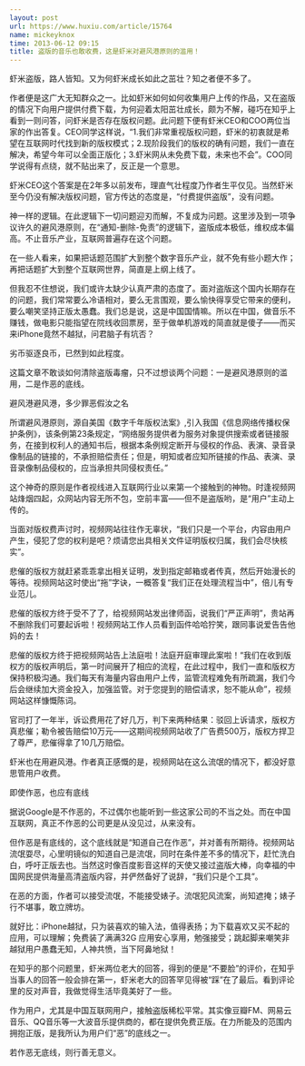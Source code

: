 ```yaml
---
layout: post
url: https://www.huxiu.com/article/15764
name: mickeyknox
time: 2013-06-12 09:15
title: 盗版的音乐也敢收费，这是虾米对避风港原则的滥用！
---
```

虾米盗版，路人皆知。又为何虾米成长如此之茁壮？知之者便不多了。

作者便是这广大无知群众之一。比如虾米如何如何收集用户上传的作品，又在盗版的情况下向用户提供付费下载，为何迎着太阳茁壮成长，颇为不解，碰巧在知乎上看到一则问答，问虾米是否存在版权问题。此问题下便有虾米CEO和COO两位当家的作出答复。CEO同学这样说，“1.我们非常重视版权问题，虾米的初衷就是希望在互联网时代找到新的版权模式；2.现阶段我们的版权的确有问题，我们一直在解决，希望今年可以全面正版化；3.虾米网从未免费下载，未来也不会”。COO同学说得有点绕，就不贴出来了，反正是一个意思。

虾米CEO这个答案是在2年多以前发布，理直气壮程度乃作者生平仅见。当然虾米至今仍没有解决版权问题，官方传达的态度是，“付费提供盗版”，没有问题。

神一样的逻辑。在此逻辑下一切问题迎刃而解，不复成为问题。这里涉及到一项争议许久的避风港原则，在“通知-删除-免责”的逻辑下，盗版成本极低，维权成本偏高。不止音乐产业，互联网普遍存在这个问题。

在一些人看来，如果把话题范围扩大到整个数字音乐产业，就不免有些小题大作；再把话题扩大到整个互联网世界，简直是上纲上线了。

但我忍不住想说，我们或许太缺少认真严肃的态度了。面对盗版这个国内长期存在的问题，我们常常要么冷语相对，要么无言围观，要么愉快得享受它带来的便利，要么嘲笑坚持正版太愚蠢。我们总是说，这是中国国情嘛。所以在中国，做音乐不赚钱，做电影只能指望在院线收回票房，至于做单机游戏的简直就是傻子——而买来iPhone竟然不越狱，问君脑子有坑否？

劣币驱逐良币，已然到如此程度。

这篇文章不敢谈如何清除盗版毒瘤，只不过想谈两个问题：一是避风港原则的滥用，二是作恶的底线。

避风港避风港，多少罪恶假汝之名

所谓避风港原则，源自美国《数字千年版权法案》,引入我国《信息网络传播权保护条例》，该条例第23条规定，“网络服务提供者为服务对象提供搜索或者链接服务，在接到权利人的通知书后，根据本条例规定断开与侵权的作品、表演、录音录像制品的链接的，不承担赔偿责任；但是，明知或者应知所链接的作品、表演、录音录像制品侵权的，应当承担共同侵权责任。”

这个神奇的原则是作者视线进入互联网行业以来第一个接触到的神物。时逢视频网站烽烟四起，众网站内容无所不包，空前丰富——但不是盗版哟，是“用户”主动上传的。

当面对版权费声讨时，视频网站往往作无辜状，“我们只是一个平台，内容由用户产生，侵犯了您的权利是吧？烦请您出具相关文件证明版权归属，我们会尽快核实”。

悲催的版权方就赶紧乖乖拿出相关证明，发到指定邮箱或者传真，然后开始漫长的等待。视频网站这时使出“拖”字诀，一概答复“我们正在处理流程当中”，倍儿有专业范儿。

悲催的版权方终于受不了了，给视频网站发出律师函，说我们“严正声明”，贵站再不删除我们可要起诉啦！视频网站工作人员看到函件哈哈狞笑，跟同事说爱告告他妈的去！

悲催的版权方终于把视频网站告上法庭啦！法庭开庭审理此案啦！“我们在收到版权方的版权声明后，第一时间展开了相应的流程，在此过程中，我们一直和版权方保持积极沟通。我们每天有海量内容由用户上传，监管流程难免有所疏漏，我们今后会继续加大资金投入，加强监管。对于您提到的赔偿请求，恕不能从命”，视频网站这样慷慨陈词。

官司打了一年半，诉讼费用花了好几万，判下来两种结果：驳回上诉请求，版权方真悲催；勒令被告赔偿10万元——这期间视频网站收了广告费500万，版权方捍卫了尊严，悲催得拿了10几万赔偿。

虾米也在用避风港。作者真正感慨的是，视频网站在这么流氓的情况下，都没好意思管用户收费。

即使作恶，也应有底线

据说Google是不作恶的，不过偶尔也能听到一些这家公司的不当之处。而在中国互联网，真正不作恶的公司更是从没见过，从来没有。

但作恶是有底线的，这个底线就是“知道自己在作恶”，并对善有所期待。视频网站流氓耍尽，心里明镜似的知道自己是流氓，同时在条件差不多的情况下，赶忙洗白白，呼吁正版去也。当然这时像百度影音这样的天使又接过盗版大棒，向幸福的中国网民提供海量高清盗版内容，并俨然备好了说辞，“我们只是个工具”。

在恶的方面，作者可以接受流氓，不能接受婊子。流氓犯风流案，尚知遮掩；婊子行不堪事，敢立牌坊。

就好比：iPhone越狱，只为装喜欢的输入法，值得表扬；为下载喜欢又买不起的应用，可以理解；免费装了满满32G 应用安心享用，勉强接受；跳起脚来嘲笑非越狱用户愚蠢无知，人神共愤，当下阿鼻地狱！

在知乎的那个问题里，虾米两位老大的回答，得到的便是“不要脸”的评价，在知乎当事人的回答一般会排在第一，虾米老大的回答罕见得被“踩”在了最后。看到评论里的反对声音，我做觉得生活毕竟美好了一些。

作为用户，尤其是中国互联网用户，接触盗版稀松平常。其实像豆瓣FM、网易云音乐、QQ音乐等一大波音乐提供商的，都在提供免费正版。在力所能及的范围内拥抱正版，是我所认为用户们“恶”的底线之一。

若作恶无底线，则行善无意义。

